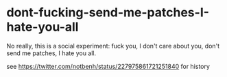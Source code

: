 dont-fucking-send-me-patches-I-hate-you-all
===========================================

No really, this is a social experiment: fuck you, I don't care about you, don't send me patches, I hate you all.

see https://twitter.com/notbenh/status/227975861721251840 for history